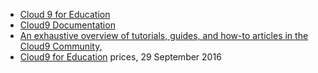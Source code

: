 * [Cloud 9 for Education](https://c9.io/blog/cloud9-for-education/)
* [Cloud9 Documentation](https://docs.c9.io/docs/)
* [An exhaustive overview of tutorials, guides, and how-to articles in the Cloud9 Community, ](https://community.c9.io/t/tutorials-table-of-contents/1450)
* [Cloud9 for Education](https://c9.io/blog/cloud9-for-education/) prices, 29 September 2016

